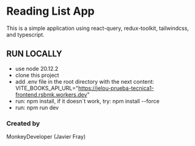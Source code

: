# Reading List App
This is a simple application using react-query, redux-toolkit, tailwindcss, and typescript.

## RUN LOCALLY
- use node 20.12.2
- clone this project
- add .env file in the root directory with the next content:
    VITE_BOOKS_API_URL="https://jelou-prueba-tecnica1-frontend.rsbmk.workers.dev"
- run: npm install, if it doesn´t work, try: npm install --force
- run: npm run dev

### Created by
MonkeyDeveloper (Javier Fray)
